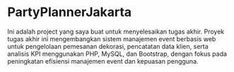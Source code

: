 # PartyPlannerJakarta
Ini adalah project yang saya buat untuk menyelesaikan tugas akhir. Proyek tugas akhir ini mengembangkan sistem manajemen event berbasis web untuk pengelolaan pemesanan dekorasi, pencatatan data klien, serta analisis KPI menggunakan PHP, MySQL, dan Bootstrap, dengan fokus pada peningkatan efisiensi manajemen event dan kepuasan pengguna.

